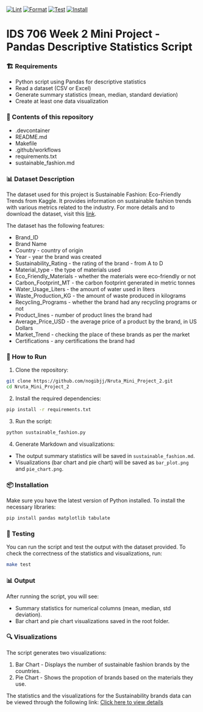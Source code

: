 [![Lint](https://github.com/nogibjj/Nruta_Mini_Project_2/actions/workflows/lint.yml/badge.svg)](https://github.com/nogibjj/Nruta_Mini_Project_2/actions/workflows/lint.yml)
[![Format](https://github.com/nogibjj/Nruta_Mini_Project_2/actions/workflows/format.yml/badge.svg)](https://github.com/nogibjj/Nruta_Mini_Project_2/actions/workflows/format.yml)
[![Test](https://github.com/nogibjj/Nruta_Mini_Project_2/actions/workflows/test.yml/badge.svg)](https://github.com/nogibjj/Nruta_Mini_Project_2/actions/workflows/test.yml)
[![Install](https://github.com/nogibjj/Nruta_Mini_Project_2/actions/workflows/install.yml/badge.svg)](https://github.com/nogibjj/Nruta_Mini_Project_2/actions/workflows/install.yml)

# IDS 706 Week 2 Mini Project - Pandas Descriptive Statistics Script

### 🏗️ Requirements
- Python script using Pandas for descriptive statistics
- Read a dataset (CSV or Excel)
- Generate summary statistics (mean, median, standard deviation)
- Create at least one data visualization

### 📂 Contents of this repository
- .devcontainer
- README.md
- Makefile
- .github/workflows
- requirements.txt
- sustainable_fashion.md

### 📊 Dataset Description
The dataset used for this project is Sustainable Fashion: Eco-Friendly Trends from Kaggle. It provides information on sustainable fashion trends with various metrics related to the industry. For more details and to download the dataset, visit this [link](https://www.kaggle.com/datasets/waqi786/sustainable-fashion-eco-friendly-trends).

The dataset has the following features:
- Brand_ID
- Brand Name
- Country - country of origin
- Year - year the brand was created
- Sustainability_Rating - the rating of the brand - from A to D
- Material_type - the type of materials used
- Eco_Friendly_Materials - whether the materials were eco-friendly or not
- Carbon_Footprint_MT - the carbon footprint generated in metric tonnes
- Water_Usage_Liters - the amount of water used in liters
- Waste_Production_KG - the amount of waste produced in kilograms
- Recycling_Programs - whether the brand had any recycling programs or not
- Product_lines - number of product lines the brand had
- Average_Price_USD - the average price of a product by the brand, in US Dollars
- Market_Trend - checking the place of these brands as per the market
- Certifications - any certifications the brand had

### 🚀 How to Run
1. Clone the repository:

```bash
git clone https://github.com/nogibjj/Nruta_Mini_Project_2.git
cd Nruta_Mini_Project_2
```

2. Install the required dependencies:

```bash
pip install -r requirements.txt
```

3. Run the script:

```bash
python sustainable_fashion.py
```

4. Generate Markdown and visualizations:

- The output summary statistics will be saved in `sustainable_fashion.md`.
- Visualizations (bar chart and pie chart) will be saved as `bar_plot.png` and `pie_chart.png`.

### 📦 Installation
Make sure you have the latest version of Python installed. To install the necessary libraries:

```bash
pip install pandas matplotlib tabulate
```

### 🧪 Testing
You can run the script and test the output with the dataset provided. To check the correctness of the statistics and visualizations, run:

```bash
make test
```

### 📊 Output
After running the script, you will see:

- Summary statistics for numerical columns (mean, median, std deviation).
- Bar chart and pie chart visualizations saved in the root folder.

### 🔍 Visualizations
The script generates two visualizations:

1. Bar Chart - Displays the number of sustainable fashion brands by the countries.
2. Pie Chart - Shows the propotion of brands based on the materials they use.

The statistics and the visualizations for the Sustainability brands data can be viewed through the following link:
[Click here to view details](sustainable_fashion.md)